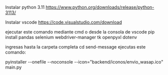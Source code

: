 Instalar python 3.11
https://www.python.org/downloads/release/python-3113/

Instalar vscode
https://code.visualstudio.com/download


ejecutar este comando mediante cmd o desde la consola de vscode 
pip install pandas selenium webdriver-manager tk openpyxl dotenv

ingresas hasta la carpeta completa
cd send-message
ejecutas este comando:

pyinstaller --onefile --noconsole --icon="backend/iconos/envio_wasap.ico" main.py
